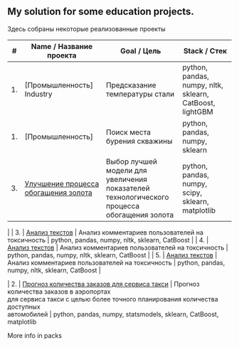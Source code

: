 ## My solution for some education projects.
Здесь собраны некоторые реализованные проекты


| #    |  Name       /       Название проекта                                      |  Goal       /    Цель                                            | Stack             /      Стек                                  |
| ---- | ------------------------------------------------------------ | ------------------------------------------------------------ | ------------------------------------------------------------ |
| 1.   | [Промышленность] Industry                                    | Предсказание температуры стали             | python, pandas, numpy, nltk, sklearn, CatBoost, lightGBM |
| 1.   | [Промышленность]                                             | Поиск места бурения скважины               | python, pandas, numpy, sklearn |
| 3.   | [Улучшение процесса обогащения золота](https://github.com/aq2003/Portfolio/tree/main/Gold%20Recovery) | Выбор лучшей модели для увеличения <br/>показателей технологического процесса <br/>обогащения золота | python, pandas, numpy, scipy, sklearn, matplotlib       |
|
| 3.   | [Анализ текстов](https://github.com/aq2003/Portfolio/tree/main/Analyzing%20Texts) | Анализ комментариев пользователей на токсичность             | python, pandas, numpy, nltk, sklearn, CatBoost |
| 4.   | [Анализ текстов](https://github.com/aq2003/Portfolio/tree/main/Analyzing%20Texts) | Анализ комментариев пользователей на токсичность             | python, pandas, numpy, nltk, sklearn, CatBoost |
| 5.   | [Анализ текстов](https://github.com/aq2003/Portfolio/tree/main/Analyzing%20Texts) | Анализ комментариев пользователей на токсичность             | python, pandas, numpy, nltk, sklearn, CatBoost |

| 2.   | [Прогноз количества заказов для сервиса такси](https://github.com/aq2003/Portfolio/tree/main/Taxi%20Service) | Прогноз количества заказов в аэропортах <br/>для сервиса такси с целью более точного планирования количества доступных <br/>автомобилей | python, pandas, numpy, statsmodels, sklearn, CatBoost, matplotlib 


More info in packs


